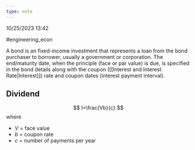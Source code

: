 ```yaml
---
type: note
---
```

10/25/2023 13:42

  #engineering_econ 

A bond is an fixed-income investment that represents a loan from the bond purchaser to borrower, usually a government or corporation. The end/maturity date, when the principle (face or par value) is due, is specified in the bond details along with the coupon ([[Interest and Interest Rate|Interest]]) rate and coupon dates (interest payment interval).



## Dividend

$$
I=\frac{Vb}{c}
$$
where
- $V$ = face value
- $b$ = coupon rate
- $c$ = number of payments per year